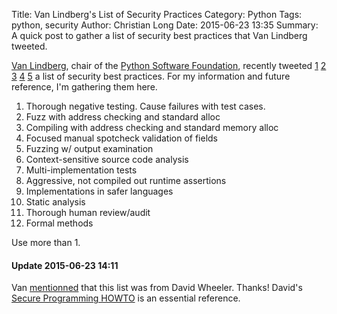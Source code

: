 Title: Van Lindberg's List of Security Practices
Category: Python
Tags: python, security
Author: Christian Long
Date: 2015-06-23 13:35
Summary: A quick post to gather a list of security best practices that Van Lindberg tweeted.




[Van Lindberg](https://twitter.com/VanL), chair of the [Python Software Foundation](https://www.python.org/psf/), recently tweeted [1](https://twitter.com/VanL/status/613395093165191168) [2](https://twitter.com/VanL/status/613395274824744960) [3](https://twitter.com/VanL/status/613395987646644226) [4](https://twitter.com/VanL/status/613397346550812672) [5](https://twitter.com/VanL/status/613397542491983873) a list of security best practices. For my information and future reference, I'm gathering them here.

1. Thorough negative testing. Cause failures with test cases.
2. Fuzz with address checking and standard alloc
3. Compiling with address checking and standard memory alloc
4. Focused manual spotcheck validation of fields
5. Fuzzing w/ output examination
6. Context-sensitive source code analysis
7. Multi-implementation tests
8. Aggressive, not compiled out runtime assertions
9. Implementations in safer languages
10. Static analysis
11. Thorough human review/audit
12. Formal methods

Use more than 1.

#### Update 2015-06-23 14:11

Van [mentionned](https://twitter.com/VanL/status/613423845114953728) that this list was from David Wheeler. Thanks! David's [Secure Programming HOWTO](http://www.dwheeler.com/secure-programs/) is an essential reference.

